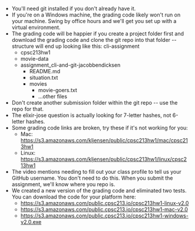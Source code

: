 - You'll need git installed if you don't already have it.
- If you're on a Windows machine, the grading code likely won't run on your machine. Swing by office hours and we'll get you set up with a virtual environment.
- The grading code will be happier if you create a project folder first and download the grading code and clone the git repo into that folder -- structure will end up looking like this:
cli-assignment
  - cpsc213hw1
  - movie-data
  - assignment_cli-and-git-jacobbendicksen
    - README.md
    - situation.txt
    - movies
        - movie-goers.txt
        - ...other files
- Don't create another submission folder within the git repo -- use the repo for that.
- The elixir-jose question is actually looking for 7-letter hashes, not 6-letter hashes.
- Some grading code links are broken, try these if it's not working for you:
  - Mac: https://s3.amazonaws.com/kljensen/public/cpsc213hw1/mac/cpsc213hw1
  - Linux: https://s3.amazonaws.com/kljensen/public/cpsc213hw1/linux/cpsc213hw1
- The video mentions needing to fill out your class profile to tell us your
  GitHub username. You don't need to do this. When you submit the assignment,
  we'll know where you repo is.
- We created a new version of the grading code and eliminated two tests. You
  can download the code for your platform here:
  * https://s3.amazonaws.com/public.cpsc213.io/cpsc213hw1-linux-v2.0
  * https://s3.amazonaws.com/public.cpsc213.io/cpsc213hw1-mac-v2.0
  * https://s3.amazonaws.com/public.cpsc213.io/cpsc213hw1-windows-v2.0.exe
